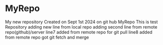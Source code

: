 # MyRepo
My new repository
Created on Sept 1st 2024 on git hub MyRepo
This is test Repository
adding new line from local repo
adding second line from remote repo(github)/server
line7 added from remote repo for git pull
line8 added from remote repo got git fetch and merge



